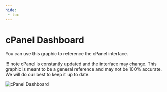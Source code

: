 ```yaml
---
hide:
 - toc
---
```


# cPanel Dashboard 

You can use this graphic to reference the cPanel interface. 

!!! note
    cPanel is constantly updated and the interface may change. This graphic is meant to be a general reference and may not be 100% accurate. We will do our best to keep it up to date.

![cPanel Dashboard](images/cpanel-overview.png)